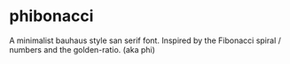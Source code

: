 phibonacci
==========

A minimalist bauhaus style san serif font. Inspired by the Fibonacci spiral / numbers and the golden-ratio. (aka phi)
